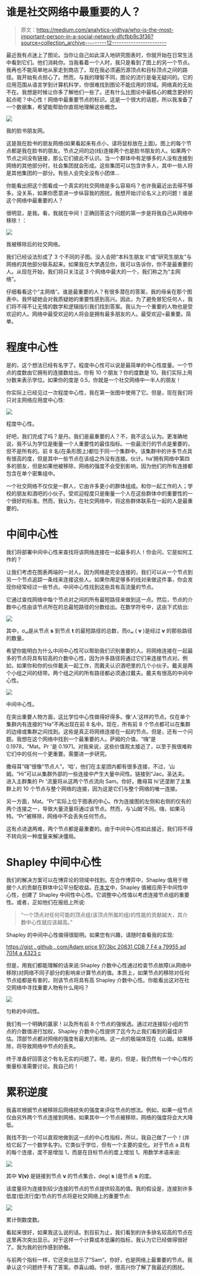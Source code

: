 # 谁是社交网络中最重要的人？

> 原文：<https://medium.com/analytics-vidhya/who-is-the-most-important-person-in-a-social-network-dfcfbb9c3f36?source=collection_archive---------12----------------------->

最近我有点迷上了图论。当你让自己如此深入地研究图表时，你就开始在日常生活中看到它们。他们消耗你。当我看着一个人时，我只是看到了图上的另一个节点。我再也不能简单地从家走到商店了。现在我必须遍历源顶点和目标顶点之间的路径。我开始有点担心了。然而，与我的理智不同，图论的流行是毫无疑问的。它的应用范围从语言学到计算机科学，你很难找到图论不能应用的领域。网络真的无处不在。我想是时候让你多了解他们一些了。还有什么比图论中最核心的概念更好的起点呢？中心性！网络中最重要节点的标识。这是一个很大的话题，所以我准备了一个数据集，希望能帮助你直观地理解这些概念。

![](img/8c1f639362a23e58141091de17c52b32.png)

我的脸书朋友网。

这是我在脸书的朋友网络(如果看起来有点小，请将鼠标放在上面)。图上的每个节点都是我在脸书的朋友。节点之间的边(线)连接两个也是脸书朋友的人。如果两个节点之间没有链接，那么它们彼此不认识。当一个群体中有足够多的人没有连接到网络的其他部分时，社会集团就会形成。这些集团可以包含许多人，其中一些人将是其他集团的一部分。有些人会完全没有小团体…

你能看出把这个图看成一个真实的社交网络是多么容易吗？也许我最近出去得不够多。没关系，如果你愿意进一步纵容我的困扰，我想开始讨论名义上的问题！谁是这个网络中最重要的人？

很明显，是我。看，我就在中间！正确回答这个问题的第一步是将我自己从网络中移除！：

![](img/d9d20cf0eb026bf4b2f2cb48b67134d9.png)

我被移除后的社交网络。

我们已经设法形成了 3 个不同的子图。没人会把“本科生朋友 II”或“研究生朋友”与网络的其他部分联系起来。如果我在大学遇见你，我可以告诉你，你不是最重要的人。从现在开始，我们将只关注这 3 个网络中最大的一个，我们称之为“主网络”。

仔细看看这个“主网络”。谁是最重要的人？有很多潜在的答案，我的母亲在那个图表中。我怀疑她会对我质疑她的重要性感到高兴。因此，为了避免冒犯任何人，我们将不得不让无情的数学和逻辑指引我们找到答案。我认为一个重要的人物也是受欢迎的人。网络中最受欢迎的人将会是拥有最多朋友的人。最受欢迎=最重要。简单。

# 程度中心性

是的，这个想法已经有名字了。程度中心性可以说是最简单的中心性度量。一个节点的度数由它拥有的连接数给出。你有 10 个朋友？你的度数是 10。我们实际上用分数来表示学位。如果你的度是 0.5，你就是一个社交网络中一半人的朋友！

你实际上已经见过一次程度中心性，我在第一张图中使用了它。但是，现在我们将只对主网络应用度中心性:

![](img/00962ce7472c525e4ed2ed2602796a3a.png)

程度中心性。

好吧，我们完成了吗？是丹。我们是最重要的人？不，我不这么认为。更准确地说，我不认为学位是衡量一个人重要性的最佳指标。一些最流行的节点是重要的，但不是所有的。前 8 名(在条形图上)都位于同一个集群中。该集群中的许多节点具有很高的度，但是其中一些节点在该组之外没有连接。伙计。ha’拥有网络中第四多的朋友，但是如果他被移除，网络的强度不会受到影响，因为他们的所有连接都包含在单个密集组中。

一个社交网络不仅仅是一群人，它由许多更小的群体组成。和你一起工作的人；学校的朋友和酒吧的小伙子。受欢迎程度只是衡量一个人在这些群体中的重要性的一个很好的标准。然而，我认为，在社交网络中，将这些群体联系在一起的人是最重要的。

# 中间中心性

我们将部署中间中心性来查找将该网络连接在一起最多的人！你会问，它是如何工作的？

让我们考虑在图表两端的一对人。因为网络是完全连接的，我们可以从一个节点到另一个节点追踪一条线来连接这些人。如果你用足够多的线对来做这件事，你会发现你经常经过一些节点。中间中心性找到这些具有高流量的节点。

它通过查找网络中每个节点对之间的所有最短路径来做到这一点。然后，节点的介数中心性由该节点所在的总最短路径的分数给出。在数学符号中，这由下式给出:

![](img/25230d74c4ab26fda249d2ab22daba90.png)

其中，σₛₜ是从节点 **s** 到节点 **t** 的最短路径的总数，而σₛₜ ( **v** )是经过 **v** 的那些路径的数量。

希望你能明白为什么中间中心性可以帮助我们识别重要的人。将网络连接在一起最多的节点将具有较高的介数中心性，因为许多路径将通过它们来连接节点对。例如，如果你和你的伙伴戴夫一起工作，而戴夫认识酒吧里的几个小伙子。戴夫是两个小组之间的纽带。两个组之间的所有路径都必须通过戴夫。戴夫有很高的中间中心性。

![](img/f0971a5f3d07d25670a5cf654e2b58dc.png)

中间中心性。

在突出重要人物方面，这比学位中心性做得好得多。像‘人’这样的节点。仅在单个集群内有连接的“Ha”不再出现在前 8 名中。现在，所有前 8 个节点都可以在集群的边缘或集群之间找到。这些是真正将网络连接在一起的节点。但是，还有一个问题。我想在这个网络中找到一个最重要的人。萨姆的介值。“嗨”是 0.1978，“Mat。Pr '是 0.1971。对我来说，这些价值观太接近了，以至于我很难称它们中的任何一个更重要。需要进一步研究。

撒母耳“嗨”很像“节点人”。‘哈’，他们在主星团内都有很多连接，不过，‘山姆。“Hi”可以从集群外部的一些连接中产生大量中间性。链接到“Jac。圣达夫。进入主群集的 Pr '流量将从这两个节点流向 Sam。你好。撒母耳 hi’还垄断了主集群上的 10 个节点与整个网络的连接，因为这是它们与整个网络的唯一连接。

另一方面，Mat。“Pr”实际上位于图表的中心。作为连接图的左侧和右侧的仅有的两个连接之一，导致大量流量将通过该节点。然而，与‘山姆’不同。嗨，如果马特。“Pr”被移除，网络中不会丢失任何节点。

这有点进退两难，两个节点都是最重要的。由于中间中心性如此接近，我们将不得不转向另一种度量来解决僵局。

# Shapley 中间中心性

我们的解决方案可以在博弈论的领域中找到。在合作博弈中，Shapley 值用于根据个人的贡献在群体中公平分配收益。[在本文](http://ifaamas.org/Proceedings/aamas2012/papers/1B_4.pdf)中，Shapley 值被应用于中间性中心性，创建了 Shapley 中间性中心性。它调整中心性值以考虑连接节点组的重要性。或者，正如他们在报纸上所说:

> “一个顶点对任何可能的顶点组(该顶点所属的组)的性能的贡献越大，其介数中心性就应该越高。”

Shapley 的中间中心性做得很聪明。如果您有兴趣，请随时查看我的实现:

[https://gist . github . com/Adam price 97/3bc 20831 CDB 7 F4 a 79955 ad 7014 a 4323 c](https://gist.github.com/adamprice97/3bc20831cdb7f4a79955ad7014a4323c)

但是，用我们都能理解的话来说:Shapley 介数中心性通过检查节点故障(从网络中移除)对网络不同子部分的影响来计算节点的值。本质上，如果节点的移除对任何节点组都是有害的，则该节点将具有高 Shapley 介数中心性。你能看出这对在社交网络中寻找重要人物有什么用吗？

![](img/b6928a669b57e3697e5be249e64aa09d.png)

匀称的中间性。

我们有一个明确的赢家！以及所有前 8 个节点的强候选。通过对连接较小组的节点的介数值进行加权，Shapley 介数中心性提供了迄今为止我们看到的最佳评估。顶部节点都对网络的强度有最大的影响。这一点的极端体现在《山姆。如果移除，将导致网络中节点的丢失。

终于准备好回答这个有名无实的问题了。嗯，是的，但是，我仍然有一个中心性的衡量标准需要讨论。我自己的！

# 累积逆度

我喜欢根据节点被移除后网络损失的强度来评估节点的想法。例如，如果一组节点仅由另外两个节点连接到网络，如果其中一个节点被移除，网络的强度将会大大降低。

我找不到一个可以直观地做到这一点的中心性指标，所以，我自己做了一个！(并给它起了一个数学名字)。它类似于学位，但有一个主要的变化。对于节点 a 具有的每个连接，度不是增加 1，而是在目标节点的度上增加 1。用数学术语来说:

![](img/cd5bf65e3973f428635d24da3b648566.png)

其中 **V(v)** 是链接到节点 **v** 的节点集合，deg( **s** )是节点 **s** 的度。

该度量将为连接到较少连接的节点的节点提供较高的值。我的假设是，连接到许多低度(低流行度)节点的节点将是社交网络上的重要节点:

![](img/e41a3ca89d65929c55dddbc547f76093.png)

累计倒数度数。

看起来很好，如果我这么说的话。到目前为止，我们看到的许多排名较高的节点在这里再次突出显示。对于这样一个计算成本低廉的指标，我认为它已经做得很好了。我为我的创作感到骄傲。

与前两个指标一样，它还突出显示了“Sam”。你好，也是网络上最重要的节点。我承认这个问题终于有了答案。恭喜山姆。你好，很高兴你了解了我最近的困扰。